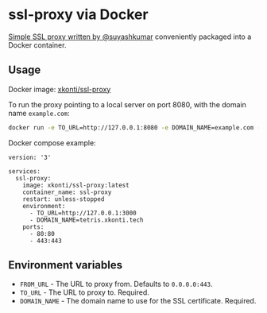 # ssl-proxy via Docker

[Simple SSL proxy written by @suyashkumar](https://github.com/suyashkumar/ssl-proxy) conveniently packaged into a Docker container.

## Usage

Docker image: [xkonti/ssl-proxy](https://hub.docker.com/r/xkonti/ssl-proxy)

To run the proxy pointing to a local server on port 8080, with the domain name `example.com`:

```bash
docker run -e TO_URL=http://127.0.0.1:8080 -e DOMAIN_NAME=example.com -p 80:80 -p 443:443 --name ssl-proxy xkonti/ssl-proxy:latest
```

Docker compose example:

```
version: '3'

services:
  ssl-proxy:
    image: xkonti/ssl-proxy:latest
    container_name: ssl-proxy
    restart: unless-stopped
    environment:
      - TO_URL=http://127.0.0.1:3000
      - DOMAIN_NAME=tetris.xkonti.tech
    ports:
      - 80:80
      - 443:443
```

## Environment variables

- `FROM_URL` - The URL to proxy from. Defaults to `0.0.0.0:443`.
- `TO_URL` - The URL to proxy to. Required.
- `DOMAIN_NAME` - The domain name to use for the SSL certificate. Required.
